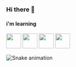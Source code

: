 ### Hi there 👋

#### i'm learning




 <img src="https://cdn.jsdelivr.net/gh/devicons/devicon/icons/html5/html5-original-wordmark.svg" width="40" height="40"/> <img src="https://cdn.jsdelivr.net/gh/devicons/devicon/icons/css3/css3-original-wordmark.svg" width="40" height="40"/> <img src="https://cdn.jsdelivr.net/gh/devicons/devicon/icons/git/git-original.svg" width="40" height="40" /> <img src="https://cdn.jsdelivr.net/gh/devicons/devicon/icons/javascript/javascript-original.svg" width="40" height="40" />
 
 
![Snake animation](https://github.com/seu-usuário-aqui/seu-usuário-aqui/blob/output/github-contribution-grid-snake.svg)
          
 
 
          
           
          
          
          
